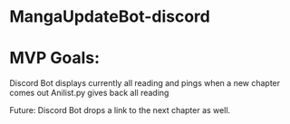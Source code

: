 # MangaUpdateBot-discord

# MVP Goals:
Discord Bot displays currently all reading and pings when a new chapter comes out
Anilist.py gives back all reading




Future:
Discord Bot drops a link to the next chapter as well.
